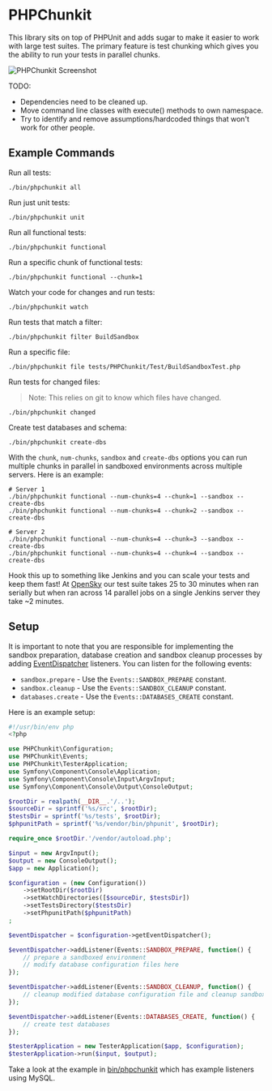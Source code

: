 # PHPChunkit

This library sits on top of PHPUnit and adds sugar to make it easier to work with large test suites.
The primary feature is test chunking which gives you the ability to run your tests in parallel chunks.

![PHPChunkit Screenshot](https://raw.githubusercontent.com/jwage/PHPChunkit/master/docs/phpchunkit.png)

TODO:

- Dependencies need to be cleaned up.
- Move command line classes with execute() methods to own namespace.
- Try to identify and remove assumptions/hardcoded things that won't work for other people.

## Example Commands

Run all tests:

    ./bin/phpchunkit all

Run just unit tests:

    ./bin/phpchunkit unit

Run all functional tests:

    ./bin/phpchunkit functional

Run a specific chunk of functional tests:

    ./bin/phpchunkit functional --chunk=1

Watch your code for changes and run tests:

    ./bin/phpchunkit watch

Run tests that match a filter:

    ./bin/phpchunkit filter BuildSandbox

Run a specific file:

    ./bin/phpchunkit file tests/PHPChunkit/Test/BuildSandboxTest.php

Run tests for changed files:

> Note: This relies on git to know which files have changed.

    ./bin/phpchunkit changed

Create test databases and schema:

    ./bin/phpchunkit create-dbs

With the `chunk`, `num-chunks`, `sandbox` and `create-dbs` options you can run multiple
chunks in parallel in sandboxed environments across multiple servers. Here is an
example:

    # Server 1
    ./bin/phpchunkit functional --num-chunks=4 --chunk=1 --sandbox --create-dbs
    ./bin/phpchunkit functional --num-chunks=4 --chunk=2 --sandbox --create-dbs

    # Server 2
    ./bin/phpchunkit functional --num-chunks=4 --chunk=3 --sandbox --create-dbs
    ./bin/phpchunkit functional --num-chunks=4 --chunk=4 --sandbox --create-dbs

Hook this up to something like Jenkins and you can scale your tests and keep them fast!
At [OpenSky](https://www.opensky.com) our test suite takes 25 to 30 minutes when ran serially
but when ran across 14 parallel jobs on a single Jenkins server they take ~2 minutes.

## Setup

It is important to note that you are responsible for implementing the sandbox preparation,
database creation and sandbox cleanup processes by adding [EventDispatcher](http://symfony.com/doc/current/components/event_dispatcher.html) listeners. You can listen for the following events:

- `sandbox.prepare` - Use the `Events::SANDBOX_PREPARE` constant.
- `sandbox.cleanup` - Use the `Events::SANDBOX_CLEANUP` constant.
- `databases.create` - Use the `Events::DATABASES_CREATE` constant.

Here is an example setup:

```php
#!/usr/bin/env php
<?php

use PHPChunkit\Configuration;
use PHPChunkit\Events;
use PHPChunkit\TesterApplication;
use Symfony\Component\Console\Application;
use Symfony\Component\Console\Input\ArgvInput;
use Symfony\Component\Console\Output\ConsoleOutput;

$rootDir = realpath(__DIR__.'/..');
$sourceDir = sprintf('%s/src', $rootDir);
$testsDir = sprintf('%s/tests', $rootDir);
$phpunitPath = sprintf('%s/vendor/bin/phpunit', $rootDir);

require_once $rootDir.'/vendor/autoload.php';

$input = new ArgvInput();
$output = new ConsoleOutput();
$app = new Application();

$configuration = (new Configuration())
    ->setRootDir($rootDir)
    ->setWatchDirectories([$sourceDir, $testsDir])
    ->setTestsDirectory($testsDir)
    ->setPhpunitPath($phpunitPath)
;

$eventDispatcher = $configuration->getEventDispatcher();

$eventDispatcher->addListener(Events::SANDBOX_PREPARE, function() {
    // prepare a sandboxed environment
    // modify database configuration files here
});

$eventDispatcher->addListener(Events::SANDBOX_CLEANUP, function() {
    // cleanup modified database configuration file and cleanup sandboxed databases
});

$eventDispatcher->addListener(Events::DATABASES_CREATE, function() {
    // create test databases
});

$testerApplication = new TesterApplication($app, $configuration);
$testerApplication->run($input, $output);
```

Take a look at the example in [bin/phpchunkit](https://github.com/jwage/PHPChunkit/blob/master/bin/phpchunkit)
which has example listeners using MySQL.
